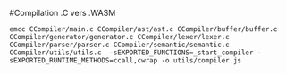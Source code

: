 #Compilation .C vers .WASM

```emcc CCompiler/main.c CCompiler/ast/ast.c CCompiler/buffer/buffer.c CCompiler/generator/generator.c CCompiler/lexer/lexer.c CCompiler/parser/parser.c CCompiler/semantic/semantic.c CCompiler/utils/utils.c  -sEXPORTED_FUNCTIONS=_start_compiler -sEXPORTED_RUNTIME_METHODS=ccall,cwrap -o utils/compiler.js```
